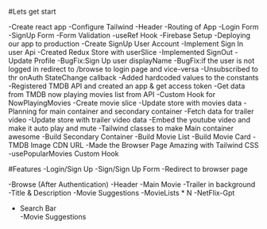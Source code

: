 #Lets get start

-Create react app
-Configure Tailwind
-Header
-Routing of App
-Login Form
-SignUp Form
-Form Validation
-useRef Hook
-Firebase Setup
-Deploying our app to production
-Create SignUp User Account
-Implement Sign In user Api
-Created Redux Store with userSlice
-Implemented SignOut
-Update Profile
-BugFix:Sign Up user displayName
-BugFix:if the user is not logged in redirect to /browse to login page and vice-versa
-Unsubscribed to thr onAuth StateChange callback
-Added hardcoded values to the constants
-Registered TMDB API and created an app & get access token
-Get data from TMDB now playing movies list from API
-Custom Hook for NowPlayingMovies
-Create movie slice
-Update store with movies data
-Planning for main container and secondary container
-Fetch data for trailer video
-Update store with trailer video data
-Embed the youtube video and make it auto play and mute
-Tailwind classes to make Main container awesome
-Build Secondary Container
-Build Movie List
-Build Movie Card
-TMDB Image CDN URL
-Made the Browser Page Amazing with Tailwind CSS
-usePopularMovies Custom Hook

#Features
-Login/Sign Up
-Sign/Sign Up Form
-Redirect to browser page

-Browse (After Authentication)
-Header
-Main Movie
-Trailer in background
-Title & Description
-Movie Suggestions
-MovieLists \* N
-NetFlix-Gpt

- Search Bar  
  -Movie Suggestions
